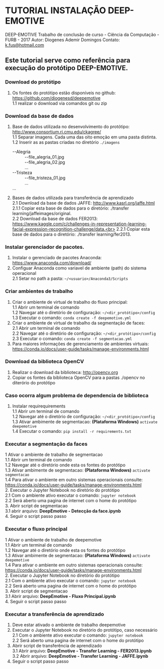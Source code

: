 # TUTORIAL INSTALAÇÃO DEEP-EMOTIVE #

DEEP-EMOTIVE
Trabalho de conclusão de curso - Ciência da Computação - FURB - 2017
Autor: Diogenes Ademir Domingos
Contato: k.fus@hotmail.com

## Este tutorial serve como referência para execução do protótipo DEEP-EMOTIVE.

### Download do protótipo
1. Os fontes do protótipo estão disponíveis no github: https://github.com/diogenesd/deepemotive<br>
1.1 realizar o download via comandos git ou zip

### Download da base de dados
1. Base de dados utilizada no desenvolvimento do protótipo: http://www.consortium.ri.cmu.edu/ckagree/<br>
	1.1 Separar imagens. Cada uma das oito emoção em uma pasta distinta.<br>
	1.2 Inserir as as pastas criadas no diretório `./imagens`
	<dl>
	  <dt>--Alegria</dt>
		<dd>--file_alegria_01.jpg</dd>
		<dd>--file_alegria_02.jpg</dd>
		<dd>...</dd>
	  <dt>--Tristeza</dt>
		<dd>--file_tristeza_01.jpg</dd>
		<dd>...</dd>
	 <dt>...</dt>
	</dl>
2. Bases de dados utilizada para transferência de aprendizado<br>
	2.1 Download da base de dados JAFFE: http://www.kasrl.org/jaffe.html<br>
	2.1.1 Copiar esta base de dados para o diretório: ./transfer learning/jaffeimages/original.<br>
	2.2 Download da base de dados FER2013: https://www.kaggle.com/c/challenges-in-representation-learning-facial-expression-recognition-challenge/data.<br>
	2.2.1 Copiar esta base de dados para o diretório: ./transfer learning/fer2013.<br>

	
### Instalar gerenciador de pacotes.
1. Instalar o gerenciado de pacotes Anaconda: https://www.anaconda.com/download/<br>
2. Configuar Anaconda como variavel de ambiente (path) do sistema operacional<br>
	2.1 Setar no path a pasta: `~/<usuario>/Anaconda3/Scripts`<br>

### Criar ambientes de trabalho
1. Criar o ambiente de virtual de trabalho do fluxo principal:<br>
	1.1 Abrir um terminal de comando<br>
	1.2 Navegar até o diretório de configuração: `~/<dir_protótipo>/config`<br>
	1.3 Executar o comando: `conda create -f deepemotive.yml`<br>
2. Criar o ambiente de virtual de trabalho da segmentação de faces:<br>
	2.1 Abrir um terminal de comando<br>
	2.2 Navegar até o diretório de configuração: `~/<dir_protótipo>/config`<br>
	2.3 Executar o comando: `conda create -f segmentacao.yml`<br>
3. Para maiores informações de gerenciamento de ambientes virtuais: https://conda.io/docs/user-guide/tasks/manage-environments.html<br>

### Download da biblioteca OpenCV
1. Realizar o download da biblioteca: http://opencv.org<br>
2. Copiar os fontes da biblioteca OpenCV para a pastas ./opencv no diterório do protótipo<br>

### Caso ocorra algum problema de dependencia de biblioteca
1. Instalar requirequirements<br>
	1.1 Abrir um terminal de comando<br>
	1.2 Navegar até o diretório de configuração: `~/<dir_protótipo>/config`<br>
	1.3 Ativar ambimente de segmentacao: **(Plataforma Windows)** `activate deepemotive`<br>
	1.4 Executar o comando: `pip install -r requirements.txt`<br>

### Executar a segmentação da faces
1 Ativar o ambiente de trabalho de segmentacao<br>
	1.1 Abrir um terminal de comando<br>
	1.2 Navegar até o diretório onde esta os fontes do protótipo<br>
	1.3 Ativar ambimente de segmentacao: **(Plataforma Windows)** `activate segmentacao`<br>
	1.4 Para ativar o ambiente em outro sistemas operacionais consulte: https://conda.io/docs/user-guide/tasks/manage-environments.html<br>
2. Executar o Jupyter Notebook no diretório do protótipo<br>
	2.1 Com o ambiente ativo executar o comando: `jupyter notebook`<br>
	2.2 Será aberto uma pagina de internet com o home do protótipo<br>
3. Abrir script de segmentacao<br>
	3.1 abrir arquivo: **DeepEmotive - Detecção da face.ipynb**<br>
4. Seguir o script passo passo<br>

### Executar o fluxo principal
1 Ativar o ambiente de trabalho de deepemotive<br>
	1.1 Abrir um terminal de comando<br>
	1.2 Navegar até o diretório onde esta os fontes do protótipo<br>
	1.3 Ativar ambimente de segmentacao: **(Plataforma Windows)** `activate deepemotive`<br>
	1.4 Para ativar o ambiente em outro sistemas operacionais consulte: https://conda.io/docs/user-guide/tasks/manage-environments.html<br>
2. Executar o Jupyter Notebook no diretório do protótipo<br>
	2.1 Com o ambiente ativo executar o comando: `jupyter notebook`<br>
	2.2 Será aberto uma pagina de internet com o home do protótipo<br>
3. Abrir script de segmentacao<br>
	3.1 Abrir arquivo: **DeepEmotive - Fluxo Principal.ipynb**<br>
4. Seguir o script passo passo<br>

### Executar a transferência de aprendizado
1. Deve estar ativado o ambiente de trabalho deepemotive<br>
2. Executar o Jupyter Notebook no diretório do protótipo, caso necessário<br>
	2.1 Com o ambiente ativo executar o comando: `jupyter notebook`<br>
	2.2 Será aberto uma pagina de internet com o home do protótipo<br>
3. Abrir script de transferência de aprendizado<br>
	3.1 Abrir arquivo: **DeepEmotive - Transfer Learning - FER2013.ipynb**<br>
	3.2 Abrir arquivo: **DeepEmotive - Transfer Learning - JAFFE.ipynb**<br>
4. Seguir o script passo passo<br>
